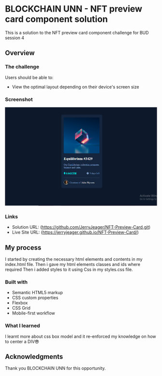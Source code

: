 # BLOCKCHAIN UNN - NFT preview card component solution

This is a solution to the NFT preview card component challenge for BUD session 4

## Overview

### The challenge

Users should be able to:

- View the optimal layout depending on their device's screen size

### Screenshot

![](./images/Screenshot%20(94).png)


### Links

- Solution URL: (https://github.com/JerryJeager/NFT-Preview-Card.git)
- Live Site URL: (https://jerryjeager.github.io/NFT-Preview-Card/)

## My process
I started by creating the necessary html elements and contents in my index.html file.
Then i gave my html elements classes and ids where required
Then i added styles to it using Css in my styles.css file.

### Built with

- Semantic HTML5 markup
- CSS custom properties
- Flexbox
- CSS Grid
- Mobile-first workflow


### What I learned

I learnt more about css box model and it re-enforced my knowledge on how 
to center a DIV😎

## Acknowledgments

Thank you BLOCKCHAIN UNN for this opportunity. 
